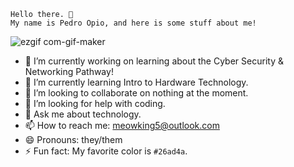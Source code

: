 ```
Hello there. 👋
My name is Pedro Opio, and here is some stuff about me!
```
![ezgif com-gif-maker](https://user-images.githubusercontent.com/33204548/190665571-f43df0d6-6258-4170-9e3c-98085fa8acca.gif)
- 🔭 I’m currently working on learning about the Cyber Security & Networking Pathway!
- 🌱 I’m currently learning Intro to Hardware Technology.
- 👯 I’m looking to collaborate on nothing at the moment.
- 🤔 I’m looking for help with coding.
- 💬 Ask me about technology.
- 📫 How to reach me: [meowking5@outlook.com](mailto:meowking5@outlook.com/)
- 😄 Pronouns: they/them
- ⚡ Fun fact: My favorite color is `#26ad4a`.
